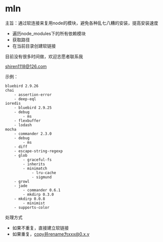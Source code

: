 # mln

主旨：通过软连接来复用node的模块，避免各种乱七八糟的安装，提高安装速度

- 遍历node_modules下的所有依赖模块
- 获取路径
- 在当前目录创建软链接

目前没有很多时间做，欢迎志愿者联系我

shiren1118@126.com 


示例：


```
bluebird 2.9.26
chai
    - assertion-error
    - deep-eql
ioredis
    - bluebird 2.9.25
    - debug
        - ms
    - flexbuffer
    - lodash
mocha
    - commander 2.3.0
    - debug
        - ms
    - diff
    - escape-string-regexp
    - glob
        - graceful-fs
        - inherits
        - minimatch
            - lru-cache
            - sigmund
    - growl
    - jade
        - commander 0.6.1
        - mkdirp 0.3.0
    - mkdirp 0.0.8
        - minimist
    - supports-color
```

处理方式

- 如果不重复，直接建立软链接
- 如果重复，copy并rename为xxx@0.x.y
